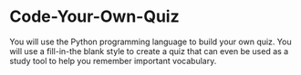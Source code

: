 # Code-Your-Own-Quiz
You will use the Python programming language to build your own quiz. You will use a fill-in-the blank style to create a quiz that can even be used as a study tool to help you remember important vocabulary.

